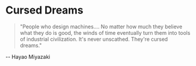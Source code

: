 # Cursed Dreams

> "People who design machines.... No matter how much they believe what they do is good, the winds of time eventually turn them into tools of industrial civilization. It's never unscathed. They're cursed dreams."

-- Hayao Miyazaki

